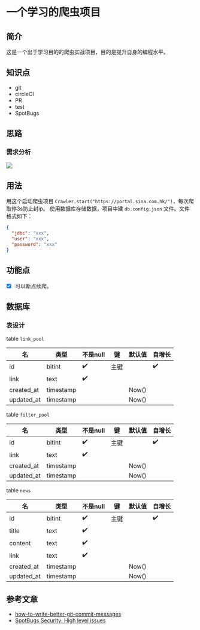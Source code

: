 # 一个学习的爬虫项目
## 简介
这是一个出于学习目的的爬虫实战项目，目的是提升自身的编程水平。
## 知识点
- git
- circleCI
- PR
- test
- SpotBugs
## 思路
### 需求分析
![](https://cdn.jsdelivr.net/gh/qbboo/picture@main/uPic/2023_12_18_57UFqpZouPl4.png)
## 用法
用这个启动爬虫项目 `Crawler.start("https://portal.sina.com.hk/")`，每次爬取停3s防止封ip。
使用数据库存储数据，项目中建 `db.config.json` 文件。文件格式如下：
```json
{
  "jdbc": "xxx",
  "user": "xxx",
  "password": "xxx"
}
```
## 功能点
 - [x] 可以断点续爬。
## 数据库
### 表设计
table `link_pool`

|名| 类型        | 不是null             | 键  | 默认值   | 自增长                |
|-|-----------|--------------------|----|-------|--------------------|
|id| bitint    | :heavy_check_mark: | 主键 |       | :heavy_check_mark: |
|link| text      | :heavy_check_mark: |    |       |                    |
|created_at| timestamp |                    |    | Now() |                    |
|updated_at| timestamp |                    |    | Now() |                    |

table `filter_pool`

|名| 类型        | 不是null             | 键  | 默认值   | 自增长                |
|-|-----------|--------------------|----|-------|--------------------|
|id| bitint    | :heavy_check_mark: | 主键 |       | :heavy_check_mark: |
|link| text      | :heavy_check_mark: |    |       |                    |
|created_at| timestamp |                    |    | Now() |                    |
|updated_at| timestamp |                    |    | Now() |                    |

table `news`

|名|类型| 不是null             | 键  | 默认值   | 自增长                |
|-|-|--------------------|----|-------|--------------------|
|id|bitint| :heavy_check_mark: | 主键 |       | :heavy_check_mark: |
|title|text| :heavy_check_mark: |    |       |                    |
|content|text| :heavy_check_mark: |    |       |                    |
|link|text| :heavy_check_mark: |    |       |                    |
|created_at|timestamp|                    |    | Now() |                    |
|updated_at|timestamp|                    |    | Now() |                    |


## 参考文章
- [how-to-write-better-git-commit-messages](https://www.freecodecamp.org/news/how-to-write-better-git-commit-messages/)
- [SpotBugs Security: High level issues](https://docs.embold.io/spotbugs-security-high-level-issues/)